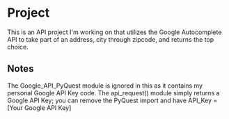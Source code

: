 # Project

This is an API project I'm working on that utilizes the Google Autocomplete API to take part of an address, city through zipcode, and returns the top choice.

## Notes

The Google_API_PyQuest module is ignored in this as it contains my personal Google API Key code. The api_request() module simply returns a Google API Key; you can remove the PyQuest import and have API_Key = [Your Google API Key]